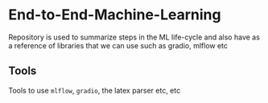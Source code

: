 # End-to-End-Machine-Learning
Repository is used to summarize steps in the ML life-cycle and also have as a reference of libraries that we can use such as gradio, mlflow etc

## Tools

Tools to use `mlflow`, `gradio`, the latex parser etc, etc
